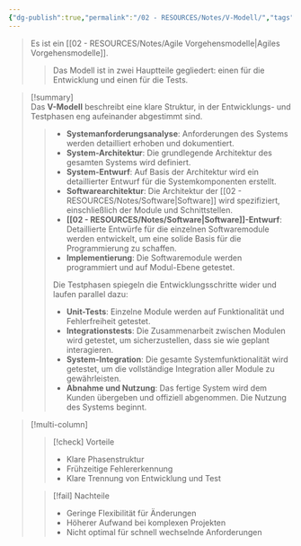 ```yaml
---
{"dg-publish":true,"permalink":"/02 - RESOURCES/Notes/V-Modell/","tags":["GFN/LF04","projektmanagement/vorgehensmodell/klassisch"],"noteIcon":"","updated":"2024-11-10T17:10:14.085+01:00"}
---
```


>Es ist ein [[02 - RESOURCES/Notes/Agile Vorgehensmodelle\|Agiles Vorgehensmodelle]].
>>Das Modell ist in zwei Hauptteile gegliedert: einen für die Entwicklung und einen für die Tests.

>[!summary]  
>Das **V-Modell** beschreibt eine klare Struktur, in der Entwicklungs- und Testphasen eng aufeinander abgestimmt sind. 
><style> .container {font-family: sans-serif; text-align: center;} .button-wrapper button {z-index: 1;height: 40px; width: 100px; margin: 10px;padding: 5px;} .excalidraw .App-menu_top .buttonList { display: flex;} .excalidraw-wrapper { height: 800px; margin: 50px; position: relative;} :root[dir="ltr"] .excalidraw .layer-ui__wrapper .zen-mode-transition.App-menu_bottom--transition-left {transform: none;} </style><script src="https://cdn.jsdelivr.net/npm/react@17/umd/react.production.min.js"></script><script src="https://cdn.jsdelivr.net/npm/react-dom@17/umd/react-dom.production.min.js"></script><script type="text/javascript" src="https://cdn.jsdelivr.net/npm/@excalidraw/excalidraw@0/dist/excalidraw.production.min.js"></script><div id="V-Modell_2024-11-10_1647.15.excalidraw.md1"></div><script>(function(){const InitialData={"type":"excalidraw","version":2,"source":"https://github.com/zsviczian/obsidian-excalidraw-plugin/releases/tag/2.6.4","elements":[{"id":"Uh_hhj0A9kb676jamV3F_","type":"rectangle","x":-333.0555555555556,"y":-300.98871527777777,"width":298,"height":58,"angle":0,"strokeColor":"#1e1e1e","backgroundColor":"transparent","fillStyle":"solid","strokeWidth":2,"strokeStyle":"solid","roughness":1,"opacity":100,"groupIds":[],"frameId":null,"index":"a0","roundness":{"type":3},"seed":554740740,"version":221,"versionNonce":1120665148,"isDeleted":false,"boundElements":[{"type":"text","id":"L8XLpcHP"},{"id":"HXa8T2RAg_J29ffu5LxiT","type":"arrow"}],"updated":1731254347716,"link":null,"locked":false},{"id":"L8XLpcHP","type":"text","x":-317.1654188368056,"y":-284.48871527777777,"width":266.2197265625,"height":25,"angle":0,"strokeColor":"#1e1e1e","backgroundColor":"transparent","fillStyle":"solid","strokeWidth":2,"strokeStyle":"solid","roughness":1,"opacity":100,"groupIds":[],"frameId":null,"index":"a1","roundness":null,"seed":391194372,"version":171,"versionNonce":1528875396,"isDeleted":false,"boundElements":null,"updated":1731254178396,"link":null,"locked":false,"text":"Systemanforderungsanalyse","rawText":"Systemanforderungsanalyse","fontSize":20,"fontFamily":5,"textAlign":"center","verticalAlign":"middle","containerId":"Uh_hhj0A9kb676jamV3F_","originalText":"Systemanforderungsanalyse","autoResize":true,"lineHeight":1.25},{"id":"FodWKy_iqQpiLDBM0xjmG","type":"rectangle","x":-272.61111111111114,"y":-228.2109375,"width":278.22222222222223,"height":59.55555555555554,"angle":0,"strokeColor":"#1e1e1e","backgroundColor":"transparent","fillStyle":"solid","strokeWidth":2,"strokeStyle":"solid","roughness":1,"opacity":100,"groupIds":[],"frameId":null,"index":"a2","roundness":{"type":3},"seed":1523276860,"version":484,"versionNonce":286330940,"isDeleted":false,"boundElements":[{"type":"text","id":"zh9RjGc5"},{"id":"HXa8T2RAg_J29ffu5LxiT","type":"arrow"},{"id":"jLuMtZGUrOspijkx1KWIf","type":"arrow"}],"updated":1731254358069,"link":null,"locked":false},{"id":"zh9RjGc5","type":"text","x":-227.45989990234378,"y":-210.93315972222223,"width":187.9197998046875,"height":25,"angle":0,"strokeColor":"#1e1e1e","backgroundColor":"transparent","fillStyle":"solid","strokeWidth":2,"strokeStyle":"solid","roughness":1,"opacity":100,"groupIds":[],"frameId":null,"index":"a3","roundness":null,"seed":772568252,"version":452,"versionNonce":1919476668,"isDeleted":false,"boundElements":[],"updated":1731254188986,"link":null,"locked":false,"text":"System-Architektur","rawText":"System-Architektur","fontSize":20,"fontFamily":5,"textAlign":"center","verticalAlign":"middle","containerId":"FodWKy_iqQpiLDBM0xjmG","originalText":"System-Architektur","autoResize":true,"lineHeight":1.25},{"id":"3_vVuMFvbihDbWGpMIvO4","type":"rectangle","x":-225.3888888888889,"y":-155.65538194444446,"width":272.44444444444446,"height":53.55555555555554,"angle":0,"strokeColor":"#1e1e1e","backgroundColor":"transparent","fillStyle":"solid","strokeWidth":2,"strokeStyle":"solid","roughness":1,"opacity":100,"groupIds":[],"frameId":null,"index":"a4","roundness":{"type":3},"seed":1837104956,"version":397,"versionNonce":852170812,"isDeleted":false,"boundElements":[{"type":"text","id":"v1SwbCJG"},{"id":"jLuMtZGUrOspijkx1KWIf","type":"arrow"},{"id":"Zc6yZ-AAg80FPsP-LGOu8","type":"arrow"}],"updated":1731254360402,"link":null,"locked":false},{"id":"v1SwbCJG","type":"text","x":-167.34658304850262,"y":-141.37760416666669,"width":156.35983276367188,"height":25,"angle":0,"strokeColor":"#1e1e1e","backgroundColor":"transparent","fillStyle":"solid","strokeWidth":2,"strokeStyle":"solid","roughness":1,"opacity":100,"groupIds":[],"frameId":null,"index":"a5","roundness":null,"seed":1748285372,"version":363,"versionNonce":922417284,"isDeleted":false,"boundElements":[],"updated":1731254193971,"link":null,"locked":false,"text":"System-Entwurf","rawText":"System-Entwurf","fontSize":20,"fontFamily":5,"textAlign":"center","verticalAlign":"middle","containerId":"3_vVuMFvbihDbWGpMIvO4","originalText":"System-Entwurf","autoResize":true,"lineHeight":1.25},{"id":"AafrXBZHw91vEPl0OIPDl","type":"rectangle","x":-166.6111111111111,"y":-81.87760416666674,"width":258,"height":59.111111111111086,"angle":0,"strokeColor":"#1e1e1e","backgroundColor":"transparent","fillStyle":"solid","strokeWidth":2,"strokeStyle":"solid","roughness":1,"opacity":100,"groupIds":[],"frameId":null,"index":"a6","roundness":{"type":3},"seed":1461609020,"version":472,"versionNonce":1725792388,"isDeleted":false,"boundElements":[{"type":"text","id":"AP4PsYzU"},{"id":"Zc6yZ-AAg80FPsP-LGOu8","type":"arrow"},{"id":"6WXwRwmHo6dSFwPYfdVNB","type":"arrow"}],"updated":1731254364811,"link":null,"locked":false},{"id":"AP4PsYzU","type":"text","x":-126.88101620144312,"y":-64.8220486111112,"width":178.53981018066406,"height":25,"angle":0,"strokeColor":"#1e1e1e","backgroundColor":"transparent","fillStyle":"solid","strokeWidth":2,"strokeStyle":"solid","roughness":1,"opacity":100,"groupIds":[],"frameId":null,"index":"a7","roundness":null,"seed":1980676796,"version":439,"versionNonce":871132476,"isDeleted":false,"boundElements":[],"updated":1731254199842,"link":null,"locked":false,"text":"SoftwareArchiktur","rawText":"SoftwareArchiktur","fontSize":20,"fontFamily":5,"textAlign":"center","verticalAlign":"middle","containerId":"AafrXBZHw91vEPl0OIPDl","originalText":"SoftwareArchiktur","autoResize":true,"lineHeight":1.25},{"id":"iYPVtIWQRDrj7J7JFoy_9","type":"rectangle","x":-34.38888888888869,"y":-11.433159722222285,"width":298,"height":58,"angle":0,"strokeColor":"#1e1e1e","backgroundColor":"transparent","fillStyle":"solid","strokeWidth":2,"strokeStyle":"solid","roughness":1,"opacity":100,"groupIds":[],"frameId":null,"index":"a8","roundness":{"type":3},"seed":1297515836,"version":476,"versionNonce":603849092,"isDeleted":false,"boundElements":[{"type":"text","id":"mXQ8w1tI"},{"id":"6WXwRwmHo6dSFwPYfdVNB","type":"arrow"},{"id":"frUaKQWL7J7v8fr6BDTVy","type":"arrow"}],"updated":1731254467370,"link":null,"locked":false},{"id":"mXQ8w1tI","type":"text","x":26.511211819119126,"y":5.066840277777715,"width":176.19979858398438,"height":25,"angle":0,"strokeColor":"#1e1e1e","backgroundColor":"transparent","fillStyle":"solid","strokeWidth":2,"strokeStyle":"solid","roughness":1,"opacity":100,"groupIds":[],"frameId":null,"index":"a9","roundness":null,"seed":1464499644,"version":462,"versionNonce":522743940,"isDeleted":false,"boundElements":[],"updated":1731254149514,"link":null,"locked":false,"text":"Software-Entwurf","rawText":"Software-Entwurf","fontSize":20,"fontFamily":5,"textAlign":"center","verticalAlign":"middle","containerId":"iYPVtIWQRDrj7J7JFoy_9","originalText":"Software-Entwurf","autoResize":true,"lineHeight":1.25},{"id":"RkZ9k0twf445F6oKLNPAS","type":"rectangle","x":174.7222222222219,"y":-86.544270833334,"width":298,"height":58,"angle":0,"strokeColor":"#1e1e1e","backgroundColor":"transparent","fillStyle":"solid","strokeWidth":2,"strokeStyle":"solid","roughness":1,"opacity":100,"groupIds":[],"frameId":null,"index":"aA","roundness":{"type":3},"seed":1934184580,"version":506,"versionNonce":273066244,"isDeleted":false,"boundElements":[{"type":"text","id":"KoLLVEwV"},{"id":"frUaKQWL7J7v8fr6BDTVy","type":"arrow"},{"id":"6pkrQCcP07o0qi9DAsN06","type":"arrow"}],"updated":1731254471226,"link":null,"locked":false},{"id":"KoLLVEwV","type":"text","x":269.4822853936086,"y":-70.044270833334,"width":108.47987365722656,"height":25,"angle":0,"strokeColor":"#1e1e1e","backgroundColor":"transparent","fillStyle":"solid","strokeWidth":2,"strokeStyle":"solid","roughness":1,"opacity":100,"groupIds":[],"frameId":null,"index":"aB","roundness":null,"seed":2052366340,"version":506,"versionNonce":994630660,"isDeleted":false,"boundElements":[],"updated":1731254312667,"link":null,"locked":false,"text":"Unit-Tests","rawText":"Unit-Tests","fontSize":20,"fontFamily":5,"textAlign":"center","verticalAlign":"middle","containerId":"RkZ9k0twf445F6oKLNPAS","originalText":"Unit-Tests","autoResize":true,"lineHeight":1.25},{"id":"0OpU63qqtKlUF-PyNr3GI","type":"rectangle","x":225.8333333333328,"y":-157.65538194444508,"width":298,"height":58,"angle":0,"strokeColor":"#1e1e1e","backgroundColor":"transparent","fillStyle":"solid","strokeWidth":2,"strokeStyle":"solid","roughness":1,"opacity":100,"groupIds":[],"frameId":null,"index":"aC","roundness":{"type":3},"seed":641573380,"version":500,"versionNonce":785860668,"isDeleted":false,"boundElements":[{"type":"text","id":"6bbz1KSw"},{"id":"6pkrQCcP07o0qi9DAsN06","type":"arrow"},{"id":"Ss4Pfa5tkahJinH_d82jA","type":"arrow"}],"updated":1731254477875,"link":null,"locked":false},{"id":"6bbz1KSw","type":"text","x":286.17343648274687,"y":-141.15538194444508,"width":177.31979370117188,"height":25,"angle":0,"strokeColor":"#1e1e1e","backgroundColor":"transparent","fillStyle":"solid","strokeWidth":2,"strokeStyle":"solid","roughness":1,"opacity":100,"groupIds":[],"frameId":null,"index":"aD","roundness":null,"seed":1036173700,"version":503,"versionNonce":1262474300,"isDeleted":false,"boundElements":[],"updated":1731254307767,"link":null,"locked":false,"text":"Integrationstests","rawText":"Integrationstests","fontSize":20,"fontFamily":5,"textAlign":"center","verticalAlign":"middle","containerId":"0OpU63qqtKlUF-PyNr3GI","originalText":"Integrationstests","autoResize":true,"lineHeight":1.25},{"id":"wjj-Dhwav-nFhaNERhAVo","type":"rectangle","x":270.2777777777775,"y":-227.65538194444514,"width":298,"height":58,"angle":0,"strokeColor":"#1e1e1e","backgroundColor":"transparent","fillStyle":"solid","strokeWidth":2,"strokeStyle":"solid","roughness":1,"opacity":100,"groupIds":[],"frameId":null,"index":"aE","roundness":{"type":3},"seed":680101436,"version":504,"versionNonce":1629573180,"isDeleted":false,"boundElements":[{"type":"text","id":"ITmGgrfE"},{"id":"Ss4Pfa5tkahJinH_d82jA","type":"arrow"},{"id":"WFULGw8Db93AExjjGpzx2","type":"arrow"}],"updated":1731254480784,"link":null,"locked":false},{"id":"ITmGgrfE","type":"text","x":324.81788550482827,"y":-211.15538194444514,"width":188.91978454589844,"height":25,"angle":0,"strokeColor":"#1e1e1e","backgroundColor":"transparent","fillStyle":"solid","strokeWidth":2,"strokeStyle":"solid","roughness":1,"opacity":100,"groupIds":[],"frameId":null,"index":"aF","roundness":null,"seed":913661628,"version":509,"versionNonce":409264188,"isDeleted":false,"boundElements":[],"updated":1731254320327,"link":null,"locked":false,"text":"System-Integration","rawText":"System-Integration","fontSize":20,"fontFamily":5,"textAlign":"center","verticalAlign":"middle","containerId":"wjj-Dhwav-nFhaNERhAVo","originalText":"System-Integration","autoResize":true,"lineHeight":1.25},{"id":"m8QybcIHAR7hJ9_jQx0Bo","type":"rectangle","x":313.61111111111063,"y":-308.7664930555562,"width":298,"height":58,"angle":0,"strokeColor":"#1e1e1e","backgroundColor":"transparent","fillStyle":"solid","strokeWidth":2,"strokeStyle":"solid","roughness":1,"opacity":100,"groupIds":[],"frameId":null,"index":"aG","roundness":{"type":3},"seed":378698684,"version":505,"versionNonce":1392472380,"isDeleted":false,"boundElements":[{"type":"text","id":"yScSKQRf"},{"id":"WFULGw8Db93AExjjGpzx2","type":"arrow"}],"updated":1731254480784,"link":null,"locked":false},{"id":"yScSKQRf","type":"text","x":357.4811977810325,"y":-292.2664930555562,"width":210.25982666015625,"height":25,"angle":0,"strokeColor":"#1e1e1e","backgroundColor":"transparent","fillStyle":"solid","strokeWidth":2,"strokeStyle":"solid","roughness":1,"opacity":100,"groupIds":[],"frameId":null,"index":"aH","roundness":null,"seed":851682364,"version":512,"versionNonce":88954628,"isDeleted":false,"boundElements":[],"updated":1731254329374,"link":null,"locked":false,"text":"Abnahme und Nutzung","rawText":"Abnahme und Nutzung","fontSize":20,"fontFamily":5,"textAlign":"center","verticalAlign":"middle","containerId":"m8QybcIHAR7hJ9_jQx0Bo","originalText":"Abnahme und Nutzung","autoResize":true,"lineHeight":1.25},{"id":"HXa8T2RAg_J29ffu5LxiT","type":"arrow","x":-319.6111111111114,"y":-237.98871527777777,"width":42.000000000000284,"height":39.45555555555555,"angle":0,"strokeColor":"#1e1e1e","backgroundColor":"transparent","fillStyle":"solid","strokeWidth":2,"strokeStyle":"solid","roughness":1,"opacity":100,"groupIds":[],"frameId":null,"index":"aI","roundness":null,"seed":1637729212,"version":90,"versionNonce":1928432132,"isDeleted":false,"boundElements":null,"updated":1731254353527,"link":null,"locked":false,"points":[[0,0],[0,39.45555555555555],[42.000000000000284,39.45555555555555]],"lastCommittedPoint":null,"startBinding":{"elementId":"Uh_hhj0A9kb676jamV3F_","focus":0.9097688292319183,"gap":5,"fixedPoint":[0.04511558538404085,1.0862068965517242]},"endBinding":{"elementId":"FodWKy_iqQpiLDBM0xjmG","focus":0.0033582089552236906,"gap":5,"fixedPoint":[-0.017971246006389163,0.4983208955223882]},"startArrowhead":null,"endArrowhead":"arrow","elbowed":true},{"id":"jLuMtZGUrOspijkx1KWIf","type":"arrow","x":-266.2777777777781,"y":-163.65538194444446,"width":35.8888888888892,"height":40.55555555555469,"angle":0,"strokeColor":"#1e1e1e","backgroundColor":"transparent","fillStyle":"solid","strokeWidth":2,"strokeStyle":"solid","roughness":1,"opacity":100,"groupIds":[],"frameId":null,"index":"aJ","roundness":null,"seed":465152388,"version":30,"versionNonce":2038147260,"isDeleted":false,"boundElements":null,"updated":1731254358069,"link":null,"locked":false,"points":[[0,0],[0,40.55555555555469],[35.8888888888892,40.55555555555469]],"lastCommittedPoint":null,"startBinding":{"elementId":"FodWKy_iqQpiLDBM0xjmG","focus":0.9544728434504817,"gap":5,"fixedPoint":[0.022763578274759295,1.083955223880597]},"endBinding":{"elementId":"3_vVuMFvbihDbWGpMIvO4","focus":-0.21576763485473976,"gap":5,"fixedPoint":[-0.01835236541598695,0.6078838174273699]},"startArrowhead":null,"endArrowhead":"arrow","elbowed":true},{"id":"Zc6yZ-AAg80FPsP-LGOu8","type":"arrow","x":-224.05555555555588,"y":-97.09982638888891,"width":52.4444444444448,"height":44.67777777777771,"angle":0,"strokeColor":"#1e1e1e","backgroundColor":"transparent","fillStyle":"solid","strokeWidth":2,"strokeStyle":"solid","roughness":1,"opacity":100,"groupIds":[],"frameId":null,"index":"aK","roundness":null,"seed":89645060,"version":24,"versionNonce":1723117756,"isDeleted":false,"boundElements":null,"updated":1731254360402,"link":null,"locked":false,"points":[[0,0],[0,44.67777777777771],[52.4444444444448,44.67777777777771]],"lastCommittedPoint":null,"startBinding":{"elementId":"3_vVuMFvbihDbWGpMIvO4","focus":0.9902120717781427,"gap":5,"fixedPoint":[0.00489396411092874,1.0933609958506225]},"endBinding":{"elementId":"AafrXBZHw91vEPl0OIPDl","focus":0.0033834586466165908,"gap":5,"fixedPoint":[-0.01937984496124031,0.4983082706766917]},"startArrowhead":null,"endArrowhead":"arrow","elbowed":true},{"id":"6WXwRwmHo6dSFwPYfdVNB","type":"arrow","x":-105.16666666666697,"y":-17.766493055555657,"width":65.77777777777828,"height":35.23333333333337,"angle":0,"strokeColor":"#1e1e1e","backgroundColor":"transparent","fillStyle":"solid","strokeWidth":2,"strokeStyle":"solid","roughness":1,"opacity":100,"groupIds":[],"frameId":null,"index":"aL","roundness":null,"seed":462772228,"version":29,"versionNonce":1273155588,"isDeleted":false,"boundElements":null,"updated":1731254364811,"link":null,"locked":false,"points":[[0,0],[0,35.23333333333337],[65.77777777777828,35.23333333333337]],"lastCommittedPoint":null,"startBinding":{"elementId":"AafrXBZHw91vEPl0OIPDl","focus":0.5236864771748517,"gap":5,"fixedPoint":[0.23815676141257408,1.0845864661654137]},"endBinding":{"elementId":"iYPVtIWQRDrj7J7JFoy_9","focus":0.003448275862069014,"gap":5,"fixedPoint":[-0.016778523489932886,0.4982758620689655]},"startArrowhead":null,"endArrowhead":"arrow","elbowed":true},{"id":"frUaKQWL7J7v8fr6BDTVy","type":"arrow","x":268.6111111111113,"y":17.466840277777713,"width":81.77777777777726,"height":41.01111111111171,"angle":0,"strokeColor":"#1e1e1e","backgroundColor":"transparent","fillStyle":"solid","strokeWidth":2,"strokeStyle":"solid","roughness":1,"opacity":100,"groupIds":[],"frameId":null,"index":"aM","roundness":null,"seed":1023853372,"version":52,"versionNonce":1934307588,"isDeleted":false,"boundElements":null,"updated":1731254467370,"link":null,"locked":false,"points":[[0,0],[81.77777777777726,0],[81.77777777777726,-41.01111111111171]],"lastCommittedPoint":null,"startBinding":{"elementId":"iYPVtIWQRDrj7J7JFoy_9","focus":-0.003448275862069014,"gap":5,"fixedPoint":[1.016778523489933,0.4982758620689655]},"endBinding":{"elementId":"RkZ9k0twf445F6oKLNPAS","focus":-0.17897091722595088,"gap":5,"fixedPoint":[0.5894854586129754,1.0862068965517242]},"startArrowhead":null,"endArrowhead":"arrow","elbowed":true},{"id":"6pkrQCcP07o0qi9DAsN06","type":"arrow","x":477.7222222222219,"y":-57.644270833334,"width":38.22222222222234,"height":37.011111111111084,"angle":0,"strokeColor":"#1e1e1e","backgroundColor":"transparent","fillStyle":"solid","strokeWidth":2,"strokeStyle":"solid","roughness":1,"opacity":100,"groupIds":[],"frameId":null,"index":"aN","roundness":null,"seed":537997884,"version":41,"versionNonce":297316356,"isDeleted":false,"boundElements":null,"updated":1731254474996,"link":null,"locked":false,"points":[[0,0],[38.22222222222234,0],[38.22222222222234,-37.011111111111084]],"lastCommittedPoint":null,"startBinding":{"elementId":"RkZ9k0twf445F6oKLNPAS","focus":-0.003448275862069015,"gap":5,"fixedPoint":[1.016778523489933,0.4982758620689655]},"endBinding":{"elementId":"0OpU63qqtKlUF-PyNr3GI","focus":-0.947054436987325,"gap":5,"fixedPoint":[0.9735272184936625,1.0862068965517242]},"startArrowhead":null,"endArrowhead":"arrow","elbowed":true},{"id":"Ss4Pfa5tkahJinH_d82jA","type":"arrow","x":528.8333333333328,"y":-117.19360945865574,"width":36.000000000000114,"height":47.461772485789396,"angle":0,"strokeColor":"#1e1e1e","backgroundColor":"transparent","fillStyle":"solid","strokeWidth":2,"strokeStyle":"solid","roughness":1,"opacity":100,"groupIds":[],"frameId":null,"index":"aO","roundness":null,"seed":1655443332,"version":30,"versionNonce":1679129732,"isDeleted":false,"boundElements":null,"updated":1731254494012,"link":null,"locked":false,"points":[[0,0],[36.000000000000114,0],[36.000000000000114,-47.461772485789396]],"lastCommittedPoint":null,"startBinding":{"elementId":"0OpU63qqtKlUF-PyNr3GI","focus":0.39523353399273575,"gap":5,"fixedPoint":[1.016778523489933,0.6976167669963679]},"endBinding":{"elementId":"wjj-Dhwav-nFhaNERhAVo","focus":-0.9768829231916474,"gap":5,"fixedPoint":[0.9884414615958236,1.0862068965517242]},"startArrowhead":null,"endArrowhead":"arrow","elbowed":true},{"id":"WFULGw8Db93AExjjGpzx2","type":"arrow","x":573.2777777777775,"y":-198.75538194444513,"width":36.51060090660792,"height":47.01111111111109,"angle":0,"strokeColor":"#1e1e1e","backgroundColor":"transparent","fillStyle":"solid","strokeWidth":2,"strokeStyle":"solid","roughness":1,"opacity":100,"groupIds":[],"frameId":null,"index":"aP","roundness":null,"seed":1683367940,"version":54,"versionNonce":606077188,"isDeleted":false,"boundElements":null,"updated":1731254490246,"link":null,"locked":false,"points":[[0,0],[36.51060090660792,0],[36.51060090660792,-47.01111111111109]],"lastCommittedPoint":null,"startBinding":{"elementId":"wjj-Dhwav-nFhaNERhAVo","focus":-0.0034482758620687707,"gap":5,"fixedPoint":[1.016778523489933,0.4982758620689656]},"endBinding":{"elementId":"m8QybcIHAR7hJ9_jQx0Bo","focus":-0.9877668964649314,"gap":5,"fixedPoint":[0.9938834482324657,1.0862068965517242]},"startArrowhead":null,"endArrowhead":"arrow","elbowed":true}],"appState":{"theme":"dark","viewBackgroundColor":"#ffffff","currentItemStrokeColor":"#1e1e1e","currentItemBackgroundColor":"transparent","currentItemFillStyle":"solid","currentItemStrokeWidth":2,"currentItemStrokeStyle":"solid","currentItemRoughness":1,"currentItemOpacity":100,"currentItemFontFamily":5,"currentItemFontSize":20,"currentItemTextAlign":"left","currentItemStartArrowhead":null,"currentItemEndArrowhead":"arrow","currentItemArrowType":"elbow","scrollX":358.01667362581816,"scrollY":505.85739047207784,"zoom":{"value":1.210887},"currentItemRoundness":"round","gridSize":20,"gridStep":5,"gridModeEnabled":false,"gridColor":{"Bold":"rgba(217, 217, 217, 0.5)","Regular":"rgba(230, 230, 230, 0.5)"},"currentStrokeOptions":null,"frameRendering":{"enabled":true,"clip":true,"name":true,"outline":true},"objectsSnapModeEnabled":false,"activeTool":{"type":"selection","customType":null,"locked":false,"lastActiveTool":null}},"files":{}};InitialData.scrollToContent=true;App=()=>{const e=React.useRef(null),t=React.useRef(null),[n,i]=React.useState({width:void 0,height:void 0});return React.useEffect(()=>{i({width:t.current.getBoundingClientRect().width,height:t.current.getBoundingClientRect().height});const e=()=>{i({width:t.current.getBoundingClientRect().width,height:t.current.getBoundingClientRect().height})};return window.addEventListener("resize",e),()=>window.removeEventListener("resize",e)},[t]),React.createElement(React.Fragment,null,React.createElement("div",{className:"excalidraw-wrapper",ref:t},React.createElement(ExcalidrawLib.Excalidraw,{ref:e,width:n.width,height:n.height,initialData:InitialData,viewModeEnabled:!0,zenModeEnabled:!0,gridModeEnabled:!1})))},excalidrawWrapper=document.getElementById("V-Modell_2024-11-10_1647.15.excalidraw.md1");ReactDOM.render(React.createElement(App),excalidrawWrapper);})();</script>
> 
> > - **Systemanforderungsanalyse**: Anforderungen des Systems werden detailliert erhoben und dokumentiert.
> > - **System-Architektur**: Die grundlegende Architektur des gesamten Systems wird definiert.
> > - **System-Entwurf**: Auf Basis der Architektur wird ein detaillierter Entwurf für die Systemkomponenten erstellt.
> > - **Softwarearchitektur**: Die Architektur der [[02 - RESOURCES/Notes/Software\|Software]] wird spezifiziert, einschließlich der Module und Schnittstellen.
> > - **[[02 - RESOURCES/Notes/Software\|Software]]-Entwurf**: Detaillierte Entwürfe für die einzelnen Softwaremodule werden entwickelt, um eine solide Basis für die Programmierung zu schaffen.
> > - **Implementierung**: Die Softwaremodule werden programmiert und auf Modul-Ebene getestet.
> >   
> > Die Testphasen spiegeln die Entwicklungsschritte wider und laufen parallel dazu:
> > 
> > - **Unit-Tests**: Einzelne Module werden auf Funktionalität und Fehlerfreiheit getestet.
> > - **Integrationstests**: Die Zusammenarbeit zwischen Modulen wird getestet, um sicherzustellen, dass sie wie geplant interagieren.
> > - **System-Integration**: Die gesamte Systemfunktionalität wird getestet, um die vollständige Integration aller Module zu gewährleisten.
> > - **Abnahme und Nutzung**: Das fertige System wird dem Kunden übergeben und offiziell abgenommen. Die Nutzung des Systems beginnt.


>[!multi-column]
>
>>[!check] Vorteile
>>- Klare Phasenstruktur
>>- Frühzeitige Fehlererkennung
>>- Klare Trennung von Entwicklung und Test
>
>>[!fail] Nachteile
>>- Geringe Flexibilität für Änderungen
>>- Höherer Aufwand bei komplexen Projekten
>>- Nicht optimal für schnell wechselnde Anforderungen

